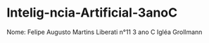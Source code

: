 # Intelig-ncia-Artificial-3anoC
Nome: Felipe Augusto Martins Liberati  n°11  3 ano C    Igléa Grollmann
